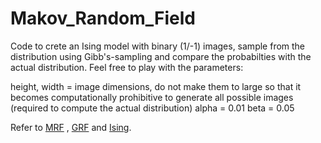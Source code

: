 # Makov_Random_Field

Code to crete an Ising model with binary (1/-1) images, sample from the distribution using Gibb's-sampling and compare the probabilties with the actual distribution. Feel free to play with the parameters: 

height, width = image dimensions, do not make them to large so that it becomes computationally prohibitive to generate all possible images (required to compute the actual distribution) 
alpha = 0.01
beta = 0.05

Refer to [MRF](https://pchanda.github.io/MarkovRandomFields/) , [GRF](https://pchanda.github.io/GibbsRandomField/) and [Ising](https://pchanda.github.io/Ising/).
